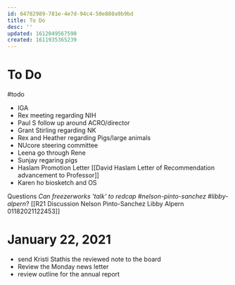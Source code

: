 ```yaml
---
id: 64782989-781e-4e7d-94c4-50e880a9b9bd
title: To Do
desc: ''
updated: 1612049567590
created: 1611935365239
---
```

# To Do

#todo

-  IGA 
- Rex meeting regarding NIH 
- Paul S follow up around ACRO/director 
- Grant Stirling regarding NK 
-  Rex and Heather regarding Pigs/large animals
-  NUcore steering committee 
  -  Leena go through Rene 
- Sunjay regaring pigs 
- Haslam Promotion Letter [[David Haslam Letter of Recommendation advancement to Professor]] 
- Karen ho biosketch and OS

Questions
_Can freezerworks 'talk' to redcap #nelson-pinto-sanchez #libby-alpern_? [[R21 Discussion Nelson Pinto-Sanchez Libby Alpern 01182021122453]]

# January 22, 2021

- send Kristi Stathis the reviewed note to the board
- Review the Monday news letter
- review outline for the annual report

